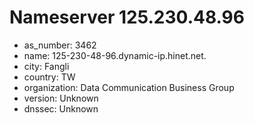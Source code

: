# Nameserver 125.230.48.96

* as_number: 3462
* name: 125-230-48-96.dynamic-ip.hinet.net.
* city: Fangli
* country: TW
* organization: Data Communication Business Group
* version: Unknown
* dnssec: Unknown
